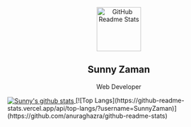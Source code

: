 <p align="center">
 <img width="100px" src="https://res.cloudinary.com/sunnyz/image/upload/v1598290205/sz_3d_mxbovz.png" align="center" alt="GitHub Readme Stats" />
 <h2 align="center">Sunny Zaman</h2>
 <p align="center">Web Developer</p>
</p>
<a href="https://github.com/SunnyZaman/SunnyZaman">
  <img align="center" src="https://github-readme-stats.anuraghazra1.vercel.app/api?username=SunnyZaman" alt="Sunny's github stats" />
</a>
[![Top Langs](https://github-readme-stats.vercel.app/api/top-langs/?username=SunnyZaman)](https://github.com/anuraghazra/github-readme-stats)
